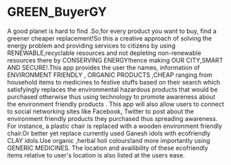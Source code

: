 # GREEN_BuyerGY
A good planet is hard to find .So,for every product you want to buy, find a greener cheaper replacement!So this a creative approach of solving the energy problem and providing services to citizens by using RENEWABLE,recyclable resources and not depleting non-renewable resources there by CONSERVING ENERGY!hence making OUR CITY,SMART AND SECURE!.This app provides the user the names, information of ENVIRONMENT FRIENDLY , ORGANIC PRODUCTS ,CHEAP ranging from household items to medicines to festive stuffs based on their search which satisfyingly replaces the environmental hazardous products that would be purchased otherwise thus using technology to promote awareness about the environment friendly products . This app will also allow users to connect to social networking sites like Facebook, Twitter to post about the environment friendly products they purchased thus spreading awareness.  For instance, a plastic chair is replaced with a wooden environment friendly chair.Or better yet replace currently used Ganesh idols with ecofriendly CLAY idols.Use organic ,herbal holi colours!and more importantly using GENERIC MEDICINES.  The location and availibility of these ecofriendly items relative to user's location is also listed at the users ease.
